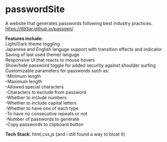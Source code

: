 # passwordSite
A website that generates passwords following best industry practices.  
https://ttb3ar.github.io/passgen/  
  
**Features include:**  
Light/Dark theme toggling  
Japanese and English languge support with transition effects and indicator  
Saving of last used theme/ languge  
Responsive UI that reacts to mouse hovers  
Show/hide password toggle for added security against shoulder surfing  
Customizable parameters for passwords such as:  
 -Minimum length  
 -Maximum length  
 -Allowed special characters  
 -Characters to exclude from password  
 -Whether to include numbers  
 -Whether to include capital letters  
 -Whether to have one of each type  
 -To have no consecutive repeats or not  
 -Number of passwords to generate  
 -Copy passwords to clipboard button  


**Tech Stack:**
html,css,js (and i still found a way to bloat it)
